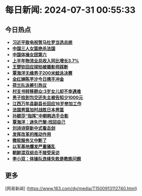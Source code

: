
# 每日新闻: 2024-07-31 00:55:33
## 今日热点

- **[习近平致电祝贺马杜罗当选总统](https://www.163.com/search?keyword=%E4%B9%A0%E8%BF%91%E5%B9%B3%E8%87%B4%E7%94%B5%E7%A5%9D%E8%B4%BA%E9%A9%AC%E6%9D%9C%E7%BD%97%E5%BD%93%E9%80%89%E6%80%BB%E7%BB%9F)**
- **[中国三人女篮绝杀法国](https://www.163.com/search?keyword=%E4%B8%AD%E5%9B%BD%E4%B8%89%E4%BA%BA%E5%A5%B3%E7%AF%AE%E7%BB%9D%E6%9D%80%E6%B3%95%E5%9B%BD)**
- **[中国体操女团第六](https://www.163.com/search?keyword=%E4%B8%AD%E5%9B%BD%E4%BD%93%E6%93%8D%E5%A5%B3%E5%9B%A2%E7%AC%AC%E5%85%AD)**
- **[上半年物流业总收入同比增长3.7%](https://www.163.com/search?keyword=%E4%B8%8A%E5%8D%8A%E5%B9%B4%E7%89%A9%E6%B5%81%E4%B8%9A%E6%80%BB%E6%94%B6%E5%85%A5%E5%90%8C%E6%AF%94%E5%A2%9E%E9%95%BF3.7%25)**
- **[王楚钦回应球拍被摄影师踩断](https://www.163.com/search?keyword=%E7%8E%8B%E6%A5%9A%E9%92%A6%E5%9B%9E%E5%BA%94%E7%90%83%E6%8B%8D%E8%A2%AB%E6%91%84%E5%BD%B1%E5%B8%88%E8%B8%A9%E6%96%AD)**
- **[覃海洋无缘男子200米蛙泳决赛](https://www.163.com/search?keyword=%E8%A6%83%E6%B5%B7%E6%B4%8B%E6%97%A0%E7%BC%98%E7%94%B7%E5%AD%90200%E7%B1%B3%E8%9B%99%E6%B3%B3%E5%86%B3%E8%B5%9B)**
- **[全红婵陈芋汐今日携手冲金](https://www.163.com/search?keyword=%E5%85%A8%E7%BA%A2%E5%A9%B5%E9%99%88%E8%8A%8B%E6%B1%90%E4%BB%8A%E6%97%A5%E6%90%BA%E6%89%8B%E5%86%B2%E9%87%91)**
- **[荷兰队泳裤引热议](https://www.163.com/search?keyword=%E8%8D%B7%E5%85%B0%E9%98%9F%E6%B3%B3%E8%A3%A4%E5%BC%95%E7%83%AD%E8%AE%AE)**
- **[村支书转移群众:3岁女儿却不幸遇难](https://www.163.com/search?keyword=%E6%9D%91%E6%94%AF%E4%B9%A6%E8%BD%AC%E7%A7%BB%E7%BE%A4%E4%BC%97+3%E5%B2%81%E5%A5%B3%E5%84%BF%E5%8D%B4%E4%B8%8D%E5%B9%B8%E9%81%87%E9%9A%BE)**
- **[男子捡到包交还失主被告知少1000元](https://www.163.com/search?keyword=%E7%94%B7%E5%AD%90%E6%8D%A1%E5%88%B0%E5%8C%85%E4%BA%A4%E8%BF%98%E5%A4%B1%E4%B8%BB%E8%A2%AB%E5%91%8A%E7%9F%A5%E5%B0%911000%E5%85%83)**
- **[江西万年县副县长回应16岁参加工作](https://www.163.com/search?keyword=%E6%B1%9F%E8%A5%BF%E4%B8%87%E5%B9%B4%E5%8E%BF%E5%89%AF%E5%8E%BF%E9%95%BF%E5%9B%9E%E5%BA%9416%E5%B2%81%E5%8F%82%E5%8A%A0%E5%B7%A5%E4%BD%9C)**
- **[法国男篮加时战胜日本男篮](https://www.163.com/search?keyword=%E6%B3%95%E5%9B%BD%E7%94%B7%E7%AF%AE%E5%8A%A0%E6%97%B6%E6%88%98%E8%83%9C%E6%97%A5%E6%9C%AC%E7%94%B7%E7%AF%AE)**
- **[孙颖莎“指挥”中朝韩选手合影](https://www.163.com/search?keyword=%E5%AD%99%E9%A2%96%E8%8E%8E%E2%80%9C%E6%8C%87%E6%8C%A5%E2%80%9D%E4%B8%AD%E6%9C%9D%E9%9F%A9%E9%80%89%E6%89%8B%E5%90%88%E5%BD%B1)**
- **[覃海洋：迷失巴黎:找回自己](https://www.163.com/search?keyword=%E8%A6%83%E6%B5%B7%E6%B4%8B%EF%BC%9A%E8%BF%B7%E5%A4%B1%E5%B7%B4%E9%BB%8E+%E6%89%BE%E5%9B%9E%E8%87%AA%E5%B7%B1)**
- **[刘诗诗穿新中式看击剑](https://www.163.com/search?keyword=%E5%88%98%E8%AF%97%E8%AF%97%E7%A9%BF%E6%96%B0%E4%B8%AD%E5%BC%8F%E7%9C%8B%E5%87%BB%E5%89%91)**
- **[发挥改革的推动作用](https://www.163.com/search?keyword=%E5%8F%91%E6%8C%A5%E6%94%B9%E9%9D%A9%E7%9A%84%E6%8E%A8%E5%8A%A8%E4%BD%9C%E7%94%A8)**
- **[微软服务又中断了](https://www.163.com/search?keyword=%E5%BE%AE%E8%BD%AF%E6%9C%8D%E5%8A%A1%E5%8F%88%E4%B8%AD%E6%96%AD%E4%BA%86)**
- **[以军基地爆发严重骚乱](https://www.163.com/search?keyword=%E4%BB%A5%E5%86%9B%E5%9F%BA%E5%9C%B0%E7%88%86%E5%8F%91%E4%B8%A5%E9%87%8D%E9%AA%9A%E4%B9%B1)**
- **[朝鲜混双组合不接受采访](https://www.163.com/search?keyword=%E6%9C%9D%E9%B2%9C%E6%B7%B7%E5%8F%8C%E7%BB%84%E5%90%88%E4%B8%8D%E6%8E%A5%E5%8F%97%E9%87%87%E8%AE%BF)**
- **[李小双：体操队连续失败是教练问题](https://www.163.com/search?keyword=%E6%9D%8E%E5%B0%8F%E5%8F%8C%EF%BC%9A%E4%BD%93%E6%93%8D%E9%98%9F%E8%BF%9E%E7%BB%AD%E5%A4%B1%E8%B4%A5%E6%98%AF%E6%95%99%E7%BB%83%E9%97%AE%E9%A2%98)**

## 更多
[网易新闻] (https://www.163.com/dy/media/T1500913112740.html)

